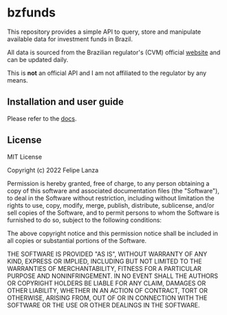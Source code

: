 bzfunds
=======

This repository provides a simple API to query, store and manipulate 
available data for investment funds in Brazil.

All data is sourced from the Brazilian regulator's (CVM) official
[website](http://dados.cvm.gov.br/dataset/fi-doc-inf_diario) and can be updated daily.

This is **not** an official API and I am not affiliated to the regulator by any means.


Installation and user guide
---------------------------

Please refer to the [docs](https://bzfunds.readthedocs.io/).


License
-------

MIT License

Copyright (c) 2022 Felipe Lanza

Permission is hereby granted, free of charge, to any person obtaining a copy
of this software and associated documentation files (the "Software"), to deal
in the Software without restriction, including without limitation the rights
to use, copy, modify, merge, publish, distribute, sublicense, and/or sell
copies of the Software, and to permit persons to whom the Software is
furnished to do so, subject to the following conditions:

The above copyright notice and this permission notice shall be included in all
copies or substantial portions of the Software.

THE SOFTWARE IS PROVIDED "AS IS", WITHOUT WARRANTY OF ANY KIND, EXPRESS OR
IMPLIED, INCLUDING BUT NOT LIMITED TO THE WARRANTIES OF MERCHANTABILITY,
FITNESS FOR A PARTICULAR PURPOSE AND NONINFRINGEMENT. IN NO EVENT SHALL THE
AUTHORS OR COPYRIGHT HOLDERS BE LIABLE FOR ANY CLAIM, DAMAGES OR OTHER
LIABILITY, WHETHER IN AN ACTION OF CONTRACT, TORT OR OTHERWISE, ARISING FROM,
OUT OF OR IN CONNECTION WITH THE SOFTWARE OR THE USE OR OTHER DEALINGS IN THE
SOFTWARE.
